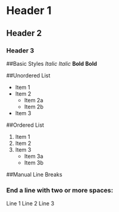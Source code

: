 # Header 1
## Header 2
### Header 3

##Basic Styles
*Italic* 
_Italic_ 
**Bold** 
__Bold__ 

##Unordered List
* Item 1
* Item 2
  + Item 2a
  + Item 2b
* Item 3

##Ordered List
1. Item 1
2. Item 2
3. Item 3
   + Item 3a
   + Item 3b

##Manual Line Breaks
### End a line with two or more spaces:
Line 1 
Line 2 
Line 3 
